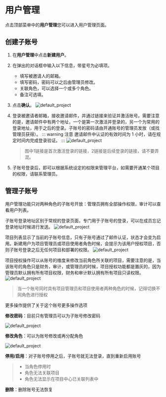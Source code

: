 # 用户管理

点击顶部菜单中的**用户管理**您可以进入用户管理页面。

## 创建子账号

1. 在**用户管理**中点击**新建用户**。
2. 在弹出的对话框中输入以下信息，带星号为必填项。

   - 填写被邀请人的邮箱。
   - 填写密码，密码可以之后由管理员修改。
   - 关联角色，可以选择一个或多个角色。
   - 备注可选填。
3. 点击**确认**。  ![default_project](./_assets/create_step1.png)


4. 登录被邀请者邮箱，接收邀请邮件，并通过链接来验证并激活账号。需要注意的是，邀请邮件中有两个地址，一个是第一次激活并登录的，另一个为常用的登录地址，用于之后的登录。子账号的密码请由开通账号的管理员发放（或找管理员获得）。
    ::: warning 注意
    邀请邮件中认证的有效时间为 1 小时，请在规定时间内完成登录验证。
   :::
   ![default_project](./_assets/create_step2.png)
   
   
   > 图中1链接是首次激活登录的链接，2链接是后续登录的链接，请不要弄混。

5. 子账号登录后，即可以根据系统设定的权限来管理平台，如需要开通某个项目的权限，请联系管理员。

## 管理子账号

用户管理功能只对两种角色的子账号开放：管理员拥有全部操作权限，审计可以查看用户列表。

子账号登录地址区别于常规的登录页面，专门用于子账号的登录，可以在成员忘记登录地址时候进行发送。
![default_project](./_assets/userpage_url.png)


项目列表显示了当前的子账号信息，只有子账号通过了邮件认证，状态才会变为启用。新建用户为项目管理员或项目使用者角色时候，会提示为该用户授权项目，否则子账号登录之后无任何项目和部署的权限。
![default_project](./_assets/create_warning.png)


项目授权操作可以从账号的维度来修改当前角色所关联的项目，需要注意的是，当该账号的角色只是财务，审计，或管理员的时候，项目授权功能都是置灰的，因为管理员默认拥有所有项目权限，财务和审计默认拥有所有项目只读权限。
![default_project](./_assets/authorize.png)
 > 当一个账号同时具有项目管理员和项目使用者两种角色的时候，记得切换不同角色进行授权


更多操作提供了关于这个账号更多操作选项

**修改密码**：目前只有管理员可以为子账号修改密码

![default_project](./_assets/more_1.png)

**修改角色**：可以为账号修改或再分配角色

![default_project](./_assets/more_2.png)

**停用/启用**：对子账号停用之后，子账号就无法登录，直到重新启用账号
> * 当角色停用时
> * 角色无法关联项目
> * 角色无法显示在项目中心已关联列表中


**删除**：删除账号无法恢复